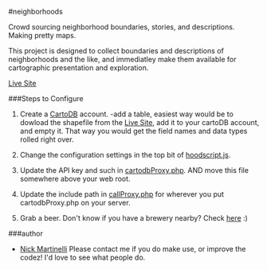 #neighborhoods

Crowd sourcing neighborhood boundaries, stories, and descriptions. Making pretty maps.

This project is designed to collect boundaries and descriptions of neighborhoods and the like, and immediatley make them available for cartographic presentation and exploration.

[Live Site](http://pnwmaps.com/neighborhoods)

###Steps to Configure 

1. Create a [CartoDB](http://cartodb.com/) account. 
 	-add a table, easiest way would be to dowload the shapefile from the [Live Site](http://pnwmaps.com/neighborhoods), add it to your cartoDB account, and empty it. That way you would get the field names and data types rolled right over.   

2. Change the configuration settings in the top bit of [hoodscript.js](https://github.com/enam/neighborhoods/blob/master/js/hoodscript.js).

3. Update the API key and such in [cartodbProxy.php](https://github.com/enam/neighborhoods/blob/master/php/cartodbProxy.php). AND move this file somewhere above your web root.

4. Update the include path in [callProxy.php](https://github.com/enam/neighborhoods/blob/master/php/callProxy.php) for wherever you put cartodbProxy.php on your server.

5. Grab a beer. Don't know if you have a brewery nearby? Check [here](http://nickmartinelli.com) :)  

###author
* [Nick Martinelli](https://twitter.com/nichom)
Please contact me if you do make use, or improve the codez! I'd love to see what people do.